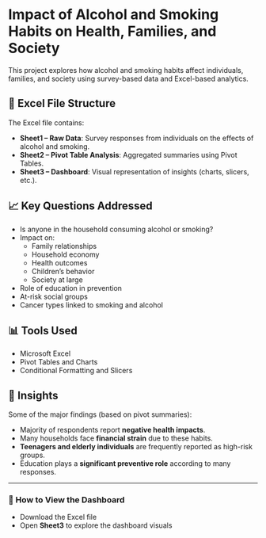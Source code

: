 # Impact of Alcohol and Smoking Habits on Health, Families, and Society

This project explores how alcohol and smoking habits affect individuals, families, and society using survey-based data and Excel-based analytics.

## 📂 Excel File Structure

The Excel file contains:
- **Sheet1 – Raw Data**: Survey responses from individuals on the effects of alcohol and smoking.
- **Sheet2 – Pivot Table Analysis**: Aggregated summaries using Pivot Tables.
- **Sheet3 – Dashboard**: Visual representation of insights (charts, slicers, etc.).

## 📈 Key Questions Addressed

- Is anyone in the household consuming alcohol or smoking?
- Impact on:
  - Family relationships
  - Household economy
  - Health outcomes
  - Children’s behavior
  - Society at large
- Role of education in prevention
- At-risk social groups
- Cancer types linked to smoking and alcohol

## 📊 Tools Used

- Microsoft Excel
- Pivot Tables and Charts
- Conditional Formatting and Slicers


## 🧠 Insights

Some of the major findings (based on pivot summaries):
- Majority of respondents report **negative health impacts**.
- Many households face **financial strain** due to these habits.
- **Teenagers and elderly individuals** are frequently reported as high-risk groups.
- Education plays a **significant preventive role** according to many responses.

---

### 📝 How to View the Dashboard

- Download the Excel file
- Open **Sheet3** to explore the dashboard visuals
